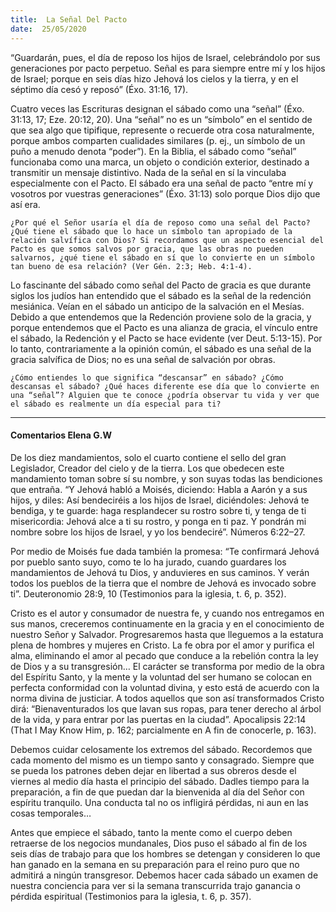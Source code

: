 ```yaml
---
title:  La Señal Del Pacto
date:  25/05/2020
---
```


“Guardarán, pues, el día de reposo los hijos de Israel, celebrándolo por sus generaciones por pacto perpetuo. Señal es para siempre entre mí y los hijos de Israel; porque en seis días hizo Jehová los cielos y la tierra, y en el séptimo día cesó y reposó” (Éxo. 31:16, 17).

Cuatro veces las Escrituras designan el sábado como una “señal” (Éxo. 31:13, 17; Eze. 20:12, 20). Una “señal” no es un “símbolo” en el sentido de que sea algo que tipifique, represente o recuerde otra cosa naturalmente, porque ambos comparten cualidades similares (p. ej., un símbolo de un puño a menudo denota “poder”). En la Biblia, el sábado como “señal” funcionaba como una marca, un objeto o condición exterior, destinado a transmitir un mensaje distintivo. Nada de la señal en sí la vinculaba especialmente con el Pacto. El sábado era una señal de pacto “entre mí y vosotros por vuestras generaciones” (Éxo. 31:13) solo porque Dios dijo que así era.

`¿Por qué el Señor usaría el día de reposo como una señal del Pacto? ¿Qué tiene el sábado que lo hace un símbolo tan apropiado de la relación salvífica con Dios? Si recordamos que un aspecto esencial del Pacto es que somos salvos por gracia, que las obras no pueden salvarnos, ¿qué tiene el sábado en sí que lo convierte en un símbolo tan bueno de esa relación? (Ver Gén. 2:3; Heb. 4:1-4).`

Lo fascinante del sábado como señal del Pacto de gracia es que durante siglos los judíos han entendido que el sábado es la señal de la redención mesiánica. Veían en el sábado un anticipo de la salvación en el Mesías. Debido a que entendemos que la Redención proviene solo de la gracia, y porque entendemos que el Pacto es una alianza de gracia, el vínculo entre el sábado, la Redención y el Pacto se hace evidente (ver Deut. 5:13-15). Por lo tanto, contrariamente a la opinión común, el sábado es una señal de la gracia salvífica de Dios; no es una señal de salvación por obras.

`¿Cómo entiendes lo que significa “descansar” en sábado? ¿Cómo descansas el sábado? ¿Qué haces diferente ese día que lo convierte en una “señal”? Alguien que te conoce ¿podría observar tu vida y ver que el sábado es realmente un día especial para ti?`

---

#### Comentarios Elena G.W

De los diez mandamientos, solo el cuarto contiene el sello del gran Legislador, Creador del cielo y de la tierra. Los que obedecen este mandamiento toman sobre sí su nombre, y son suyas todas las bendiciones que entraña. “Y Jehová habló a Moisés, diciendo: Habla a Aarón y a sus hijos, y diles: Así bendeciréis a los hijos de Israel, diciéndoles: Jehová te bendiga, y te guarde: haga resplandecer su rostro sobre ti, y tenga de ti misericordia: Jehová alce a ti su rostro, y ponga en ti paz. Y pondrán mi nombre sobre los hijos de Israel, y yo los bendeciré”. Números 6:22–27.

Por medio de Moisés fue dada también la promesa: “Te confirmará Jehová por pueblo santo suyo, como te lo ha jurado, cuando guardares los mandamientos de Jehová tu Dios, y anduvieres en sus caminos. Y verán todos los pueblos de la tierra que el nombre de Jehová es invocado sobre ti”. Deuteronomio 28:9, 10 (Testimonios para la iglesia, t. 6, p. 352).

Cristo es el autor y consumador de nuestra fe, y cuando nos entregamos en sus manos, creceremos continuamente en la gracia y en el conocimiento de nuestro Señor y Salvador. Progresaremos hasta que lleguemos a la estatura plena de hombres y mujeres en Cristo. La fe obra por el amor y purifica el alma, eliminando el amor al pecado que conduce a la rebelión contra la ley de Dios y a su transgresión… El carácter se transforma por medio de la obra del Espíritu Santo, y la mente y la voluntad del ser humano se colocan en perfecta conformidad con la voluntad divina, y esto está de acuerdo con la norma divina de justiciar. A todos aquellos que son así transformados Cristo dirá: “Bienaventurados los que lavan sus ropas, para tener derecho al árbol de la vida, y para entrar por las puertas en la ciudad”. Apocalipsis 22:14 (That I May Know Him, p. 162; parcialmente en A fin de conocerle, p. 163).

Debemos cuidar celosamente los extremos del sábado. Recordemos que cada momento del mismo es un tiempo santo y consagrado. Siempre que se pueda los patrones deben dejar en libertad a sus obreros desde el viernes al medio día hasta el principio del sábado. Dadles tiempo para la preparación, a fin de que puedan dar la bienvenida al día del Señor con espíritu tranquilo. Una conducta tal no os infligirá pérdidas, ni aun en las cosas temporales…

Antes que empiece el sábado, tanto la mente como el cuerpo deben retraerse de los negocios mundanales, Dios puso el sábado al fin de los seis días de trabajo para que los hombres se detengan y consideren lo que han ganado en la semana en su preparación para el reino puro que no admitirá a ningún transgresor. Debemos hacer cada sábado un examen de nuestra conciencia para ver si la semana transcurrida trajo ganancia o pérdida espiritual (Testimonios para la iglesia, t. 6, p. 357).